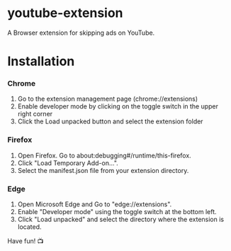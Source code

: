 # youtube-extension
A Browser extension for skipping ads on YouTube.

# Installation

### Chrome
1. Go to the extension management page (chrome://extensions)
2. Enable developer mode by clicking on the toggle switch in the upper right corner
3. Click the Load unpacked button and select the extension folder

### Firefox
1. Open Firefox. Go to about:debugging#/runtime/this-firefox.
2. Click "Load Temporary Add-on…".
3. Select the manifest.json file from your extension directory.

### Edge
1. Open Microsoft Edge and Go to "edge://extensions".
2. Enable "Developer mode" using the toggle switch at the bottom left.
3. Click "Load unpacked" and select the directory where the extension is located.

   
Have fun! 📺
